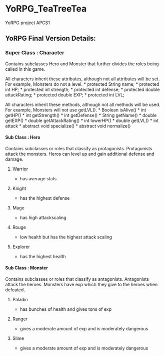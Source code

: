 # YoRPG_TeaTreeTea
YoRPG project APCS1

## YoRPG Final Version Details:

### Super Class : Character 

Contains subclasses Hero and Monster that further divides the roles being called in this game.

All characters inherit these attributes, although not all attributes will be set. For example, Monsters do not a level.
    * protected String name;
    * protected int HP;
    * protected int strength;
    * protected int defense;
    * protected double attackRating;
    * protected double EXP;
    * protected int LVL;

All characters inherit these methods, although not all methods will be used. For example, Monsters will not use getLVL().
    * Boolean isAlive()
    * int getHP()
    * int getStrength()
    * int getDefense()
    * String getName()
    * double getEXP()
    * double getAttackRating()
    * int lowerHP()
    * double getLVL()
    * int attack
    * abstract void specialize()
    * abstract void normalize() 


#### Sub Class : Hero 

Contains subclasses or roles that classify as protagonists. Protagonists attack the monsters. Heros can level up and gain additional defense and damage.

1. Warrior 

   * has average stats

2. Knight

   * has the highest defense

3. Mage

   * has high attackscaling

4. Rouge

   * low health but has the highest attack scaling

5. Explorer

   * has the highest health

#### Sub Class : Monster

Contains subclasses or roles that classify as antagonists. Antagonists attack the heroes. Monsters have exp which they give to the heroes when defeated.

1. Paladin

   * has bunches of health and gives tons of exp
   
2. Ranger

   * gives a moderate amount of exp and is moderately dangerous

3. Slime

   * gives a moderate amount of exp and is moderately dangerous